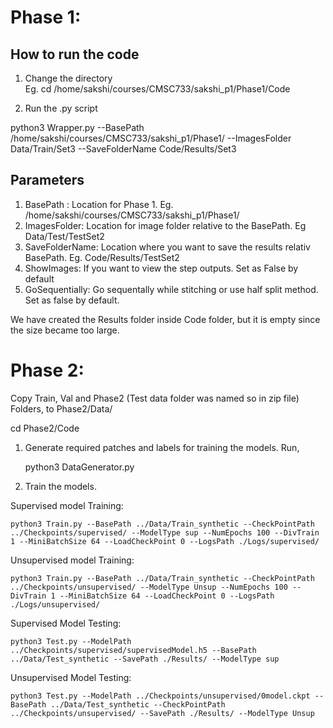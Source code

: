 # Phase 1:

## How to run the code
1) Change the directory      
Eg. cd /home/sakshi/courses/CMSC733/sakshi_p1/Phase1/Code

3) Run the .py script

python3 Wrapper.py --BasePath /home/sakshi/courses/CMSC733/sakshi_p1/Phase1/ --ImagesFolder Data/Train/Set3 --SaveFolderName Code/Results/Set3 

## Parameters 
1) BasePath : Location for Phase 1. Eg. /home/sakshi/courses/CMSC733/sakshi_p1/Phase1/
2) ImagesFolder: Location for image folder relative to the BasePath. Eg Data/Test/TestSet2
3) SaveFolderName: Location where you want to save the results relativ BasePath. Eg. Code/Results/TestSet2
4) ShowImages: If you want to view the step outputs. Set as False by default
5) GoSequentially: Go sequentally while stitching or use half split method. Set as false by default.

We have created the Results folder inside Code folder, but it is empty since the size became too large.

# Phase 2:

Copy Train, Val and Phase2 (Test data folder was named so in zip file) Folders, to Phase2/Data/

cd Phase2/Code

1) Generate required patches and labels for training the models. Run,

    python3 DataGenerator.py
    
2) Train the models.

Supervised model Training:

    python3 Train.py --BasePath ../Data/Train_synthetic --CheckPointPath ../Checkpoints/supervised/ --ModelType sup --NumEpochs 100 --DivTrain 1 --MiniBatchSize 64 --LoadCheckPoint 0 --LogsPath ./Logs/supervised/

Unsupervised model Training:

    python3 Train.py --BasePath ../Data/Train_synthetic --CheckPointPath ../Checkpoints/unsupervised/ --ModelType Unsup --NumEpochs 100 --DivTrain 1 --MiniBatchSize 64 --LoadCheckPoint 0 --LogsPath ./Logs/unsupervised/


Supervised Model Testing:

    python3 Test.py --ModelPath ../Checkpoints/supervised/supervisedModel.h5 --BasePath ../Data/Test_synthetic --SavePath ./Results/ --ModelType sup 

Unsupervised Model Testing:

    python3 Test.py --ModelPath ../Checkpoints/unsupervised/0model.ckpt --BasePath ../Data/Test_synthetic --CheckPointPath ../Checkpoints/unsupervised/ --SavePath ./Results/ --ModelType Unsup
